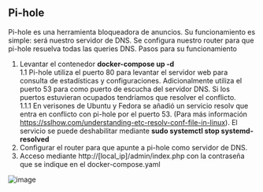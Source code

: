 ## Pi-hole


Pi-hole es una herramienta bloqueadora de anuncios.
Su funcionamiento es simple: será nuestro servidor de DNS. Se configura nuestro router para que pi-hole resuelva todas las queries DNS.
Pasos para su funcionamiento
1. Levantar el contenedor **docker-compose up -d**         
1.1 Pi-hole utiliza el puerto 80 para levantar el servidor web para consulta de estadísticas y configuraciones. Adicionalmente utiliza el puerto 53 para como puerto de escucha del servidor DNS. Si los puertos estuvieran ocupados tendríamos que resolver el conflicto.                
1.1.1 En verisones de Ubuntu y Fedora se añadió un servicio resolv que entra en conflicto con pi-hole por el puerto 53. (Para más información https://sslhow.com/understanding-etc-resolv-conf-file-in-linux). El servicio se puede deshabilitar mediante **sudo systemctl stop systemd-resolved**        
2. Configurar el router para que apunte a pi-hole como servidor de DNS.
3. Acceso mediante http://[local_ip]/admin/index.php con la contraseña que se indique en el docker-compose.yaml

![image](https://user-images.githubusercontent.com/22058960/198906224-14eefee5-f6d0-4147-9ace-6b5acc27ab26.png)

